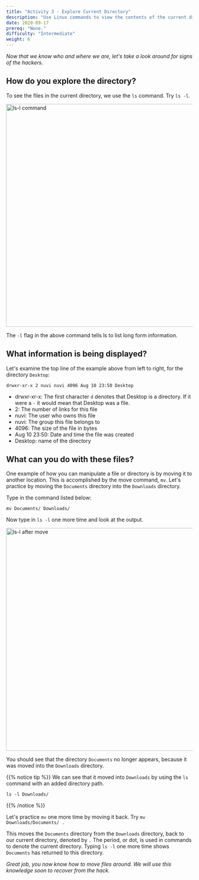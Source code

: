 ```yaml
---
title: "Activity 3 - Explore Current Directory"
description: "Use Linux commands to view the contents of the current directory"
date: 2020-09-17
prereq: "None."
difficulty: "Intermediate"
weight: 6
---
```


*Now that we know who and where we are, let's take a look around for signs of the hackers.*
## How do you explore the directory?

To see the files in the current directory, we use the `ls` command. Try `ls -l`.

<!---![ls-l command](../images/03_ls-l.png?classes=border,shadow) --->
<img src="../images/03_ls-l.png" alt="ls-l command" style="width:600px;"/>

The `-l` flag in the above command tells ls to list long form information.

## What information is being displayed?

Let's examine the top line of the example above from left to right, for the directory `Desktop`:

```
drwxr-xr-x 2 nuvi nuvi 4096 Aug 10 23:50 Desktop
```

- drwxr-xr-x: The first character `d` denotes that Desktop is a directory. If it were a `-` it would mean that Desktop was a file.
- 2: The number of links for this file
- nuvi: The user who owns this file
- nuvi: The group this file belongs to
- 4096: The size of the file in bytes
- Aug 10 23:50: Date and time the file was created
- Desktop: name of the directory

## What can you do with these files?

One example of how you can manipulate a file or directory is by moving it to another location. This is accomplished by the move command, `mv`. Let's practice by moving the `Documents` directory into the `Downloads` directory.

Type in the command listed below:
```
mv Documents/ Downloads/
```

Now type in `ls -l` one more time and look at the output.

<!---![ls-l after move](../images/03_ls-l_after_move.PNG?classes=border,shadow) --->
<img src="../images/03_ls-l_after_move.PNG" alt="ls-l after move" style="width:600px;"/>

You should see that the directory `Documents` no longer appears, because it was moved into the `Downloads` directory.

{{% notice tip %}}
We can see that it moved into `Downloads` by using the `ls` command with an added directory path.
```
ls -l Downloads/
```
{{% /notice %}}

Let's practice `mv` one more time by moving it back. Try `mv Downloads/Documents/ .`

This moves the `Documents` directory from the `Downloads` directory, back to our current directory, denoted by `.` The period, or dot, is used in commands to denote the current directory. Typing `ls -l` one more time shows `Documents` has returned to this directory.

*Great job, you now know how to move files around. We will use this knowledge soon to recover from the hack.*
